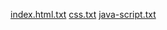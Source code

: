 
[index.html.txt](https://github.com/user-attachments/files/20149336/index.html.txt)
[css.txt](https://github.com/user-attachments/files/20149337/css.txt)
[java-script.txt](https://github.com/user-attachments/files/20149343/java-script.txt)
